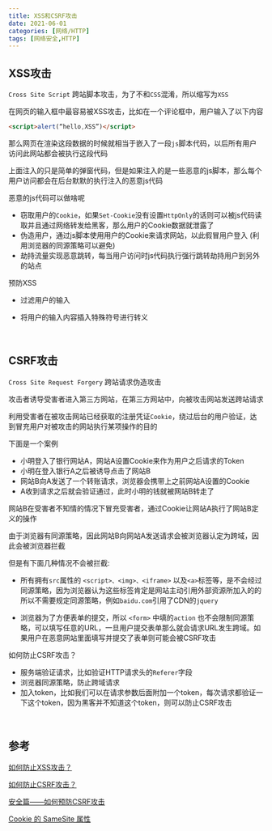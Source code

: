 ```yaml
---
title: XSS和CSRF攻击
date: 2021-06-01
categories: [网络/HTTP]
tags: [网络安全,HTTP]
---
```


## XSS攻击

`Cross Site Script` 跨站脚本攻击，为了不和`CSS`混淆，所以缩写为`XSS`

在网页的输入框中最容易被XSS攻击，比如在一个评论框中，用户输入了以下内容

```html
<script>alert(“hello,XSS”)</script>
```

那么网页在渲染这段数据的时候就相当于嵌入了一段`js`脚本代码，以后所有用户访问此网站都会被执行这段代码

上面注入的只是简单的弹窗代码，但是如果注入的是一些恶意的js脚本，那么每个用户访问都会在后台默默的执行注入的恶意js代码

恶意的js代码可以做啥呢

- 窃取用户的`Cookie`，如果`Set-Cookie`没有设置`HttpOnly`的话则可以被js代码读取并且通过网络转发给黑客，那么用户的Cookie数据就泄露了
- 伪造用户，通过js脚本使用用户的Cookie来请求网站，以此假冒用户登入 (利用浏览器的同源策略可以避免)
- 劫持流量实现恶意跳转，每当用户访问时js代码执行强行跳转劫持用户到另外的站点

预防XSS

- 过滤用户的输入

- 将用户的输入内容插入特殊符号进行转义

​    

## CSRF攻击

`Cross Site Request Forgery` 跨站请求伪造攻击

攻击者诱导受害者进入第三方网站，在第三方网站中，向被攻击网站发送跨站请求

利用受害者在被攻击网站已经获取的注册凭证`Cookie`，绕过后台的用户验证，达到冒充用户对被攻击的网站执行某项操作的目的

下面是一个案例

- 小明登入了银行网站A，网站A设置Cookie来作为用户之后请求的Token
- 小明在登入银行A之后被诱导点击了网站B
- 网站B向A发送了一个转账请求，浏览器会携带上之前网站A设置的Cookie
- A收到请求之后就会验证通过，此时小明的钱就被网站B转走了

网站B在受害者不知情的情况下冒充受害者，通过Cookie让网站A执行了网站B定义的操作

由于浏览器有同源策略，因此网站B向网站A发送请求会被浏览器认定为跨域，因此会被浏览器拦截

但是有下面几种情况不会被拦截:

- 所有拥有`src`属性的 `<script>、<img>、<iframe>` 以及`<a>`标签等，是不会经过同源策略，因为浏览器认为这些标签肯定是网站主动引用外部资源所加入的的所以不需要规定同源策略，例如`baidu.com`引用了CDN的`jquery`

- 浏览器为了方便表单的提交，所以 `<form>` 中填的`action` 也不会限制同源策略，可以填写任意的URL，一旦用户提交表单那么就会请求URL发生跨域。如果用户在恶意网站里面填写并提交了表单则可能会被CSRF攻击

如何防止CSRF攻击？

- 服务端验证请求，比如验证HTTP请求头的`Referer`字段
- 浏览器同源策略，防止跨域请求
- 加入token，比如我们可以在请求参数后面附加一个token，每次请求都验证一下这个token，因为黑客并不知道这个token，则可以防止CSRF攻击

​    

## 参考

[如何防止XSS攻击？](https://tech.meituan.com/2018/09/27/fe-security.html)

[如何防止CSRF攻击？](https://tech.meituan.com/2018/10/11/fe-security-csrf.html)

[安全篇——如何预防CSRF攻击](https://segmentfault.com/a/1190000023153554)

[Cookie 的 SameSite 属性](https://www.ruanyifeng.com/blog/2019/09/cookie-samesite.html)